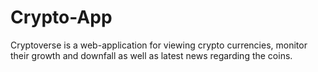 # Crypto-App
Cryptoverse is a web-application for viewing crypto currencies, monitor their growth and downfall as well as latest news regarding the coins. 
